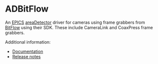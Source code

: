 ADBitFlow
===========
An 
[EPICS](http://www.aps.anl.gov/epics)
[areaDetector](https://github.com/areaDetector/areaDetector/blob/master/README.md)
driver for cameras using frame grabbers from
[BitFlow](http://www.bitflow.com) using their SDK.
These include CameraLink and CoaxPress frame grabbers.

Additional information:
* [Documentation](https://areadetector.github.io/areaDetector/ADBitFlow/ADBitFlow.html)
* [Release notes](RELEASE.md)
